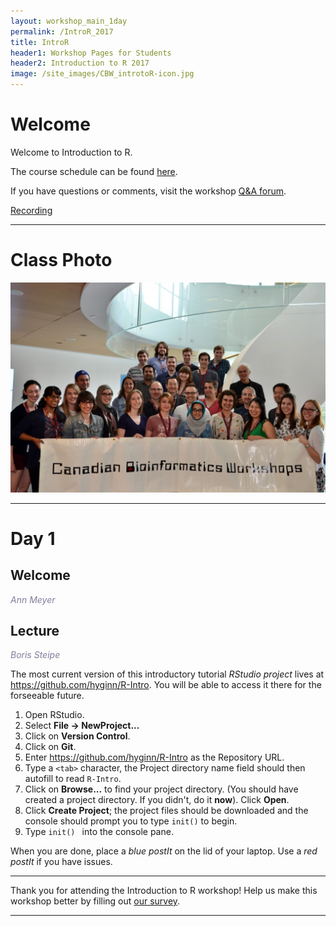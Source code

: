 ```yaml
---
layout: workshop_main_1day
permalink: /IntroR_2017
title: IntroR
header1: Workshop Pages for Students
header2: Introduction to R 2017
image: /site_images/CBW_introtoR-icon.jpg
---
```

# Welcome <a id="welcome"></a>

Welcome to Introduction to R.  

The course schedule can be found [here](https://bioinformaticsdotca.github.io/intror_2017_schedule). 

If you have questions or comments, visit the workshop [Q&A forum](https://noteapp.com/IntroR2017).

[Recording](https://youtu.be/qPkty78cuC8)

***

# Class Photo
 
<img src="https://github.com/bioinformaticsdotca/IntroR_2017/blob/master/CBW-June-12.jpeg?raw=true" alt="Class Photo" width="750" />


***

# Day 1 <a id="day1"></a>

## Welcome

*<font color="#827e9c">Ann Meyer</font>*

## Lecture

*<font color="#827e9c">Boris Steipe</font>* 

The most current version of this introductory tutorial *RStudio project* lives at <https://github.com/hyginn/R-Intro>. You will be able to access it there for the forseeable future.  
  
1. Open RStudio.  
2. Select **File → NewProject...**  
3. Click on **Version Control**.  
4. Click on **Git**.  
5. Enter <https://github.com/hyginn/R-Intro> as the Repository URL.  
6. Type a `<tab>` character, the Project directory name field should then autofill to read `R-Intro`.  
7. Click on **Browse...** to find your project directory. (You should have created a project directory. If you didn't, do it **now**). Click **Open**.  
8. Click **Create Project**; the project files should be downloaded and the console should prompt you to type `init()` to begin.  
9. Type `init() ` into the console pane.  

When you are done, place a _blue postIt_ on the lid of your laptop. Use a _red postIt_ if you have issues.  

***

Thank you for attending the Introduction to R workshop! Help us make this workshop better by filling out [our survey](https://goo.gl/forms/DBOqSOJalNuOhLn52).

***

